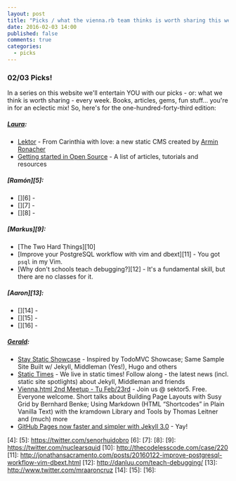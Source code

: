 ```yaml
---
layout: post
title: "Picks / what the vienna.rb team thinks is worth sharing this week"
date: 2016-02-03 14:00
published: false
comments: true
categories:
  - picks
---
```


### 02/03 Picks!

In a series on this website we'll entertain YOU with our picks - or: what we think is worth sharing - every week.
Books, articles, gems, fun stuff... you're in for an eclectic mix! So, here's for the one-hundred-forty-third edition:

##### [Laura][1]:
- [Lektor][2] - From Carinthia with love: a new static CMS created by [Armin Ronacher](https://twitter.com/mitsuhiko)
- [Getting started in Open Source][3] - A list of articles, tutorials and resources

##### [Ramón][5]:
- [][6] - 
- [][7] - 
- [][8] - 

##### [Markus][9]:
- [The Two Hard Things][10]
- [Improve your PostgreSQL workflow with vim and dbext][11] - You got `psql` in my Vim.
- [Why don't schools teach debugging?][12] - It's a fundamental skill, but there are no classes for it.

##### [Aaron][13]:
- [][14] - 
- [][15] - 
- [][16] - 

##### [Gerald](http://twitter.con/viennahtml):
- [Stay Static Showcase](http://staystatic.github.io) - Inspired by TodoMVC Showcase; Same Sample Site Built w/ Jekyll, Middleman (Yes!), Hugo and others
- [Static Times](http://twitter.com/statictimes) - We live in static times! Follow along - the latest news (incl. static site spotlights) about Jekyll, Middleman and friends
- [Vienna.html 2nd Meetup - Tu Feb/23rd](http://viennahtml.github.io) - Join us @ sektor5. Free. Everyone welcome. Short talks about Building Page Layouts with Susy Grid by Bernhard Benke; Using Markdown (HTML “Shortcodes” in Plain Vanilla Text) with the kramdown Library and Tools by Thomas Leitner and (much) more
- [GitHub Pages now faster and simpler with Jekyll 3.0](https://github.com/blog/2100-github-pages-now-faster-and-simpler-with-jekyll-3-0) - Yay!

[1]: http://www.twitter.com/alicetragedy
[2]: https://www.getlektor.com/
[3]: https://opensource.com/resources/getting-started-open-source
[4]: 
[5]: https://twitter.com/senorhuidobro
[6]:
[7]:
[8]:
[9]: https://twitter.com/nuclearsquid
[10]: http://thecodelesscode.com/case/220
[11]: http://jonathansacramento.com/posts/20160122-improve-postgresql-workflow-vim-dbext.html
[12]: http://danluu.com/teach-debugging/
[13]: http://www.twitter.com/mraaroncruz
[14]: 
[15]: 
[16]: 

